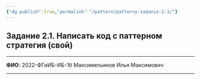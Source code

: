 ```yaml
---
{"dg-publish":true,"permalink":"/pattern/patterny-zadanie-2-1/"}
---
```


## Задание 2.1. Написать код с паттерном стратегия (свой)

---

**ФИО:** 2022-ФГиИБ-ИБ-1б Максимельянов Илья Максимович

---

